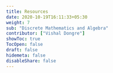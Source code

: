 ```yaml
---
title: Resources
date: 2020-10-19T16:11:33+05:30
weight: 7
sub: "Discrete Mathematics and Algebra"
contributor: ["Vishal Dongre"]
showToc: true
TocOpen: false
draft: false
hidemeta: false
disableShare: false
---
```

